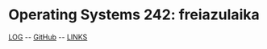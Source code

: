 # Operating Systems 242: freiazulaika

[LOG](TXT/mylog.txt) -- [GitHub](https://github.com/freiazulaika/os242) -- [LINKS](links.md)
